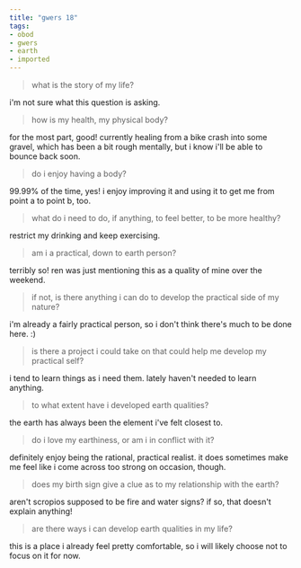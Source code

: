 ```yaml
---
title: "gwers 18"
tags:
- obod
- gwers
- earth
- imported
---
```


> what is the story of my life?

i'm not sure what this question is asking.

> how is my health, my physical body?

for the most part, good! currently healing from a bike crash into some gravel, which has been a bit rough mentally, but i know i'll be able to bounce back soon.

> do i enjoy having a body?

99.99% of the time, yes! i enjoy improving it and using it to get me from point a to point b, too.

> what do i need to do, if anything, to feel better, to be more healthy?

restrict my drinking and keep exercising.

> am i a practical, down to earth person?

terribly so! ren was just mentioning this as a quality of mine over the weekend.

> if not, is there anything i can do to develop the practical side of my nature?

i'm already a fairly practical person, so i don't think there's much to be done here. :)

> is there a project i could take on that could help me develop my practical self?

i tend to learn things as i need them. lately haven't needed to learn anything.

> to what extent have i developed earth qualities?

the earth has always been the element i've felt closest to.

> do i love my earthiness, or am i in conflict with it?

definitely enjoy being the rational, practical realist. it does sometimes make me feel like i come across too strong on occasion, though.

> does my birth sign give a clue as to my relationship with the earth?

aren't scropios supposed to be fire and water signs? if so, that doesn't explain anything!

> are there ways i can develop earth qualities in my life?

this is a place i already feel pretty comfortable, so i will likely choose not to focus on it for now.